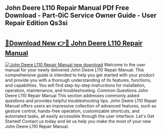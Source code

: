 ## John Deere L110 Repair Manual PDf Free Download - Part-0iC Service Owner Guide - User Repair Edition Qs3si

# <h2><a href="http://bc95864.oget.top/?id=John+Deere+L110+Repair+Manual">🔗Download New 👉🔴 John Deere L110 Repair Manual</a></h2>

[![John Deere L110 Repair Manual new download](https://i.imgur.com/5g1atiW.png)](http://bc95864.oget.top/?id=John+Deere+L110+Repair+Manual)
Welcome to the user manual for your newly delivered John Deere L110 Repair Manual. This comprehensive guide is intended to help you get started with your product and provide you with a thorough understanding of its features, functions, and capabilities. You will find step-by-step instructions for installation, operation, maintenance, and troubleshooting. Common Questions John Deere L110 Repair Manual This section addresses commonly asked questions and provides helpful troubleshooting tips. John Deere L110 Repair Manual offers users an impressive collection of advanced features, such as gesture control, hands-free operation, customizable shortcuts, and automated tasks, all easily accessible through the user interface. Let's Get Started! Contact us today and let us help you make the most of your new John Deere L110 Repair Manual.
